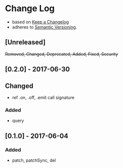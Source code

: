 # Change Log

- based on [Keep a Changelog](http://keepachangelog.com/)
- adheres to [Semantic Versioning](http://semver.org/).

## [Unreleased]
~~Removed, Changed, Deprecated, Added, Fixed, Security~~

## [0.2.0] - 2017-06-30
## Changed
- ref .on, .off, .emit call signature

### Added
- query

## [0.1.0] - 2017-06-04
### Added
- patch, patchSync, del
